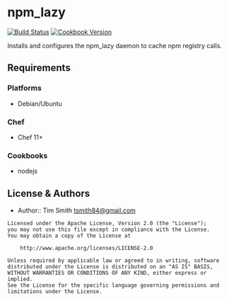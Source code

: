 # npm_lazy
[![Build Status](https://travis-ci.org/tas50/chef-npm_lazy.svg?branch=master)](https://travis-ci.org/tas50/chef-npm_lazy) [![Cookbook Version](https://img.shields.io/cookbook/v/npm_lazy.svg)](https://supermarket.chef.io/cookbooks/npm_lazy)

Installs and configures the npm_lazy daemon to cache npm registry calls.

## Requirements
### Platforms
- Debian/Ubuntu

### Chef
- Chef 11+

### Cookbooks
- nodejs


## License & Authors
- Author:: Tim Smith [tsmith84@gmail.com](mailto:tsmith84@gmail.com)

```text
Licensed under the Apache License, Version 2.0 (the "License");
you may not use this file except in compliance with the License.
You may obtain a copy of the License at

    http://www.apache.org/licenses/LICENSE-2.0

Unless required by applicable law or agreed to in writing, software
distributed under the License is distributed on an "AS IS" BASIS,
WITHOUT WARRANTIES OR CONDITIONS OF ANY KIND, either express or implied.
See the License for the specific language governing permissions and
limitations under the License.
```

